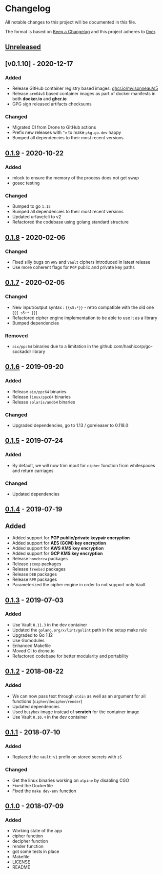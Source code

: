 # Changelog

All notable changes to this project will be documented in this file.

The format is based on [Keep a Changelog](http://keepachangelog.com/en/1.0.0/)
and this project adheres to [0ver](https://0ver.org).

## [Unreleased]

## [v0.1.10] - 2020-12-17

### Added

- Release GitHub container registry based images: [ghcr.io/mvisonneau/s5](https://github.com/users/mvisonneau/packages/container/package/s5)
- Release `arm64v8` based container images as part of docker manifests in both **docker.io** and **ghcr.io**
- GPG sign released artifacts checksums

### Changed

- Migrated CI from Drone to GitHub actions
- Prefix new releases with `^v` to make `pkg.go.dev` happy
- Bumped all dependencies to their most recent versions

## [0.1.9] - 2020-10-22

### Added

- mlock to ensure the memory of the process does not get swap
- gosec testing

### Changed

- Bumped to go `1.15`
- Bumped all dependencies to their most recent versions
- Updated urfave/cli to v2
- Refactored the codebase using golang standard structure

## [0.1.8] - 2020-02-06

### Changed

- Fixed silly bugs on `AWS` and `Vault` ciphers introduced in latest release
- Use more coherent flags for `PGP` public and private key paths

## [0.1.7] - 2020-02-05

### Changed

- New input/output syntax : `{{s5:*}}` - retro compatible with the old one (`{{ s5:* }}`)
- Refactored cipher engine implementation to be able to use it as a library
- Bumped dependencies

### Removed

- `aix/ppc64` binaries due to a limitation in the github.com/hashicorp/go-sockaddr library

## [0.1.6] - 2019-09-20

### Added

- Release `aix/ppc64` binaries
- Release `linux/ppc64` binaries
- Release `solaris/amd64` binaries

### Changed

- Upgraded dependencies, go to 1.13 / goreleaser to 0.118.0

## [0.1.5] - 2019-07-24

### Added

- By default, we will now trim input for `cipher` function from whitespaces and return carriages

### Changed

- Updated dependencies

## [0.1.4] - 2019-07-19

## Added

- Added support for **PGP public/private keypair encryption**
- Added support for **AES (GCM) key encryption**
- Added support for **AWS KMS key encryption**
- Added support for **GCP KMS key encryption**
- Release `homebrew` packages
- Release `scoop` packages
- Release `freebsd` packages
- Release `DEB` packages
- Release `RPM` packages
- Parameterized the cipher engine in order to not support only Vault

## [0.1.3] - 2019-07-03

### Added

- Use Vault `0.11.3` in the dev container
- Updated the `golang.org/x/lint/golint` path in the setup make rule
- Upgraded to Go 1.12
- Use Gomodules
- Enhanced Makefile
- Moved CI to drone.io
- Refactored codebase for better modularity and portability

## [0.1.2] - 2018-08-22

### Added

- We can now pass text through `stdin` as well as an argument for all functions (`cipher`/`decipher`/`render`)
- Updated dependencies
- Used `busybox` image instead of **scratch** for the container image
- Use Vault `0.10.4` in the dev container

## [0.1.1] - 2018-07-10

### Added

- Replaced the `vault:v1` prefix on stored secrets with `s5`

### Changed

- Get the linux binaries working on `alpine` by disabling CGO
- Fixed the Dockerfile
- Fixed the `make dev-env` function

## [0.1.0] - 2018-07-09

### Added

- Working state of the app
- cipher function
- decipher function
- render function
- got some tests in place
- Makefile
- LICENSE
- README

[Unreleased]: https://github.com/mvisonneau/s5/compare/0.1.9...HEAD
[0.1.9]: https://github.com/mvisonneau/s5/tree/0.1.9
[0.1.8]: https://github.com/mvisonneau/s5/tree/0.1.8
[0.1.7]: https://github.com/mvisonneau/s5/tree/0.1.7
[0.1.6]: https://github.com/mvisonneau/s5/tree/0.1.6
[0.1.5]: https://github.com/mvisonneau/s5/tree/0.1.5
[0.1.4]: https://github.com/mvisonneau/s5/tree/0.1.4
[0.1.3]: https://github.com/mvisonneau/s5/tree/0.1.3
[0.1.2]: https://github.com/mvisonneau/s5/tree/0.1.2
[0.1.1]: https://github.com/mvisonneau/s5/tree/0.1.1
[0.1.0]: https://github.com/mvisonneau/s5/tree/0.1.0
